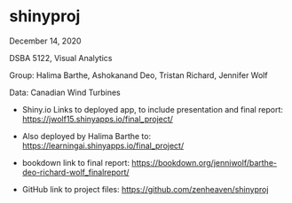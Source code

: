 # shinyproj
December 14, 2020

DSBA 5122, Visual Analytics

Group: Halima Barthe, Ashokanand Deo, Tristan Richard, Jennifer Wolf

Data: Canadian Wind Turbines


- Shiny.io Links to deployed app, to include presentation and final report:
https://jwolf15.shinyapps.io/final_project/ 

- Also deployed by Halima Barthe to:
https://learningai.shinyapps.io/final_project/

- bookdown link to final report:
https://bookdown.org/jenniwolf/barthe-deo-richard-wolf_finalreport/

- GitHub link to project files:
https://github.com/zenheaven/shinyproj


